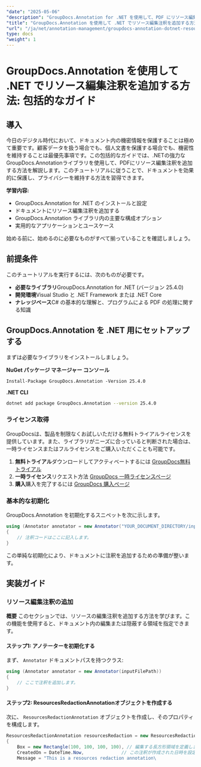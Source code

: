 ```yaml
---
"date": "2025-05-06"
"description": "GroupDocs.Annotation for .NET を使用して、PDF にリソース編集注釈を追加する方法を学びましょう。この詳細なガイドで、機密情報を保護し、ドキュメントのセキュリティを強化しましょう。"
"title": "GroupDocs.Annotation を使用して .NET でリソース編集注釈を追加する方法 包括的なガイド"
"url": "/ja/net/annotation-management/groupdocs-annotation-dotnet-resource-redaction/"
type: docs
"weight": 1
---
```


# GroupDocs.Annotation を使用して .NET でリソース編集注釈を追加する方法: 包括的なガイド

## 導入

今日のデジタル時代において、ドキュメント内の機密情報を保護することは極めて重要です。顧客データを扱う場合でも、個人文書を保護する場合でも、機密性を維持することは最優先事項です。この包括的なガイドでは、.NETの強力なGroupDocs.Annotationライブラリを使用して、PDFにリソース編集注釈を追加する方法を解説します。このチュートリアルに従うことで、ドキュメントを効果的に保護し、プライバシーを維持する方法を習得できます。

**学習内容:**
- GroupDocs.Annotation for .NET のインストールと設定
- ドキュメントにリソース編集注釈を追加する
- GroupDocs.Annotation ライブラリ内の主要な構成オプション
- 実用的なアプリケーションとユースケース

始める前に、始めるのに必要なものがすべて揃っていることを確認しましょう。

## 前提条件

このチュートリアルを実行するには、次のものが必要です。

- **必要なライブラリ**GroupDocs.Annotation for .NET (バージョン 25.4.0)
- **開発環境**Visual Studio と .NET Framework または .NET Core
- **ナレッジベース**C# の基本的な理解と、プログラムによる PDF の処理に関する知識

## GroupDocs.Annotation を .NET 用にセットアップする

まずは必要なライブラリをインストールしましょう。

**NuGet パッケージ マネージャー コンソール**
```shell
Install-Package GroupDocs.Annotation -Version 25.4.0
```

**\.NET CLI**
```bash
dotnet add package GroupDocs.Annotation --version 25.4.0
```

### ライセンス取得

GroupDocsは、製品を制限なくお試しいただける無料トライアルライセンスを提供しています。また、ライブラリがニーズに合っていると判断された場合は、一時ライセンスまたはフルライセンスをご購入いただくことも可能です。

1. **無料トライアル**ダウンロードしてアクティベートするには [GroupDocs無料トライアル](https://releases.groupdocs.com/annotation/net/)
2. **一時ライセンス**リクエスト方法 [GroupDocs 一時ライセンスページ](https://purchase.groupdocs.com/temporary-license/)
3. **購入**購入を完了するには [GroupDocs 購入ページ](https://purchase.groupdocs.com/buy)

### 基本的な初期化

GroupDocs.Annotation を初期化するスニペットを次に示します。

```csharp
using (Annotator annotator = new Annotator("YOUR_DOCUMENT_DIRECTORY/input.pdf"))
{
    // 注釈コードはここに記入します。
}
```

この単純な初期化により、ドキュメントに注釈を追加するための準備が整います。

## 実装ガイド

### リソース編集注釈の追加

**概要**
このセクションでは、リソースの編集注釈を追加する方法を学びます。この機能を使用すると、ドキュメント内の編集または隠蔽する領域を指定できます。

#### ステップ1: アノテーターを初期化する
まず、 `Annotator` ドキュメントパスを持つクラス:

```csharp
using (Annotator annotator = new Annotator(inputFilePath))
{
    // ここで注釈を追加します。
}
```

#### ステップ2: ResourcesRedactionAnnotationオブジェクトを作成する
次に、 `ResourcesRedactionAnnotation` オブジェクトを作成し、そのプロパティを構成します。

```csharp
ResourcesRedactionAnnotation resourcesRedaction = new ResourcesRedactionAnnotation
{
    Box = new Rectangle(100, 100, 100, 100), // 編集する長方形領域を定義します
    CreatedOn = DateTime.Now,              // この注釈が作成された日時を設定します
    Message = "This is a resources redaction annotation\